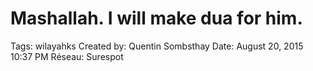 # Mashallah. I will make dua for him.

Tags: wilayahks
Created by: Quentin Sombsthay
Date: August 20, 2015 10:37 PM
Réseau: Surespot